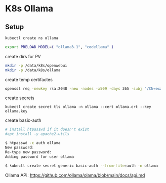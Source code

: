 # K8s Ollama

## Setup

```bash
kubectl create ns ollama

export PRELOAD_MODEL=( "ollama3.1", "codellama" )
```

create dirs for PV

```sh
mkdir -p /data/k8s/openwebui
mkdir -p /data/k8s/ollama
```

create temp certifactes

```bash
openssl req -newkey rsa:2048 -new -nodes -x509 -days 365 -subj "/CN=example.com" -addext "subjectAltName = DNS:ollama.service,DNS:webui.service" -keyout ollama.key -out ollama.crt
```

create secrets

```shs
kubectl create secret tls ollama -n ollama --cert ollama.crt --key ollama.key
```

create basic-auth

```sh
# install htpasswd if it doesn't exist
#apt install -y apache2-utils

$ htpasswd -c auth ollama
New password:
Re-type new password:
Adding password for user ollama

$ kubectl create secret generic basic-auth --from-file=auth -n ollama
```

Ollama API: <https://github.com/ollama/olama/blob/main/docs/api.md>
